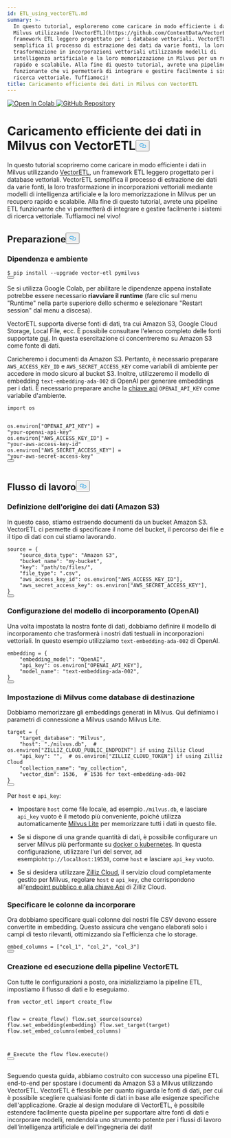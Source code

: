 ```yaml
---
id: ETL_using_vectorETL.md
summary: >-
  In questo tutorial, esploreremo come caricare in modo efficiente i dati in
  Milvus utilizzando [VectorETL](https://github.com/ContextData/VectorETL), un
  framework ETL leggero progettato per i database vettoriali. VectorETL
  semplifica il processo di estrazione dei dati da varie fonti, la loro
  trasformazione in incorporazioni vettoriali utilizzando modelli di
  intelligenza artificiale e la loro memorizzazione in Milvus per un recupero
  rapido e scalabile. Alla fine di questo tutorial, avrete una pipeline ETL
  funzionante che vi permetterà di integrare e gestire facilmente i sistemi di
  ricerca vettoriale. Tuffiamoci!
title: Caricamento efficiente dei dati in Milvus con VectorETL
---
```

<p><a href="https://colab.research.google.com/github/milvus-io/bootcamp/blob/master/integration/ETL_using_vectorETL.ipynb" target="_parent">
<img translate="no" src="https://colab.research.google.com/assets/colab-badge.svg" alt="Open In Colab"/>
</a>
<a href="https://github.com/milvus-io/bootcamp/blob/master/integration/ETL_using_vectorETL.ipynb" target="_blank">
<img translate="no" src="https://img.shields.io/badge/View%20on%20GitHub-555555?style=flat&logo=github&logoColor=white" alt="GitHub Repository"/>
</a></p>
<h1 id="Efficient-Data-Loading-into-Milvus-with-VectorETL" class="common-anchor-header">Caricamento efficiente dei dati in Milvus con VectorETL<button data-href="#Efficient-Data-Loading-into-Milvus-with-VectorETL" class="anchor-icon" translate="no">
      <svg translate="no"
        aria-hidden="true"
        focusable="false"
        height="20"
        version="1.1"
        viewBox="0 0 16 16"
        width="16"
      >
        <path
          fill="#0092E4"
          fill-rule="evenodd"
          d="M4 9h1v1H4c-1.5 0-3-1.69-3-3.5S2.55 3 4 3h4c1.45 0 3 1.69 3 3.5 0 1.41-.91 2.72-2 3.25V8.59c.58-.45 1-1.27 1-2.09C10 5.22 8.98 4 8 4H4c-.98 0-2 1.22-2 2.5S3 9 4 9zm9-3h-1v1h1c1 0 2 1.22 2 2.5S13.98 12 13 12H9c-.98 0-2-1.22-2-2.5 0-.83.42-1.64 1-2.09V6.25c-1.09.53-2 1.84-2 3.25C6 11.31 7.55 13 9 13h4c1.45 0 3-1.69 3-3.5S14.5 6 13 6z"
        ></path>
      </svg>
    </button></h1><p>In questo tutorial scopriremo come caricare in modo efficiente i dati in Milvus utilizzando <a href="https://github.com/ContextData/VectorETL">VectorETL</a>, un framework ETL leggero progettato per i database vettoriali. VectorETL semplifica il processo di estrazione dei dati da varie fonti, la loro trasformazione in incorporazioni vettoriali mediante modelli di intelligenza artificiale e la loro memorizzazione in Milvus per un recupero rapido e scalabile. Alla fine di questo tutorial, avrete una pipeline ETL funzionante che vi permetterà di integrare e gestire facilmente i sistemi di ricerca vettoriale. Tuffiamoci nel vivo!</p>
<h2 id="Preparation" class="common-anchor-header">Preparazione<button data-href="#Preparation" class="anchor-icon" translate="no">
      <svg translate="no"
        aria-hidden="true"
        focusable="false"
        height="20"
        version="1.1"
        viewBox="0 0 16 16"
        width="16"
      >
        <path
          fill="#0092E4"
          fill-rule="evenodd"
          d="M4 9h1v1H4c-1.5 0-3-1.69-3-3.5S2.55 3 4 3h4c1.45 0 3 1.69 3 3.5 0 1.41-.91 2.72-2 3.25V8.59c.58-.45 1-1.27 1-2.09C10 5.22 8.98 4 8 4H4c-.98 0-2 1.22-2 2.5S3 9 4 9zm9-3h-1v1h1c1 0 2 1.22 2 2.5S13.98 12 13 12H9c-.98 0-2-1.22-2-2.5 0-.83.42-1.64 1-2.09V6.25c-1.09.53-2 1.84-2 3.25C6 11.31 7.55 13 9 13h4c1.45 0 3-1.69 3-3.5S14.5 6 13 6z"
        ></path>
      </svg>
    </button></h2><h3 id="Dependency-and-Environment" class="common-anchor-header">Dipendenza e ambiente</h3><pre><code translate="no" class="language-shell"><span class="hljs-meta prompt_">$ </span><span class="language-bash">pip install --upgrade vector-etl pymilvus</span>
<button class="copy-code-btn"></button></code></pre>
<div class="alert note">
<p>Se si utilizza Google Colab, per abilitare le dipendenze appena installate potrebbe essere necessario <strong>riavviare il runtime</strong> (fare clic sul menu "Runtime" nella parte superiore dello schermo e selezionare "Restart session" dal menu a discesa).</p>
</div>
<p>VectorETL supporta diverse fonti di dati, tra cui Amazon S3, Google Cloud Storage, Local File, ecc. È possibile consultare l'elenco completo delle fonti supportate <a href="https://github.com/ContextData/VectorETL?tab=readme-ov-file#source-configuration">qui</a>. In questa esercitazione ci concentreremo su Amazon S3 come fonte di dati.</p>
<p>Caricheremo i documenti da Amazon S3. Pertanto, è necessario preparare <code translate="no">AWS_ACCESS_KEY_ID</code> e <code translate="no">AWS_SECRET_ACCESS_KEY</code> come variabili di ambiente per accedere in modo sicuro al bucket S3. Inoltre, utilizzeremo il modello di embedding <code translate="no">text-embedding-ada-002</code> di OpenAI per generare embeddings per i dati. È necessario preparare anche la <a href="https://platform.openai.com/docs/quickstart">chiave api</a> <code translate="no">OPENAI_API_KEY</code> come variabile d'ambiente.</p>
<pre><code translate="no" class="language-python"><span class="hljs-keyword">import</span> os

os.environ[<span class="hljs-string">&quot;OPENAI_API_KEY&quot;</span>] = <span class="hljs-string">&quot;your-openai-api-key&quot;</span>
os.environ[<span class="hljs-string">&quot;AWS_ACCESS_KEY_ID&quot;</span>] = <span class="hljs-string">&quot;your-aws-access-key-id&quot;</span>
os.environ[<span class="hljs-string">&quot;AWS_SECRET_ACCESS_KEY&quot;</span>] = <span class="hljs-string">&quot;your-aws-secret-access-key&quot;</span>
<button class="copy-code-btn"></button></code></pre>
<h2 id="Workflow" class="common-anchor-header">Flusso di lavoro<button data-href="#Workflow" class="anchor-icon" translate="no">
      <svg translate="no"
        aria-hidden="true"
        focusable="false"
        height="20"
        version="1.1"
        viewBox="0 0 16 16"
        width="16"
      >
        <path
          fill="#0092E4"
          fill-rule="evenodd"
          d="M4 9h1v1H4c-1.5 0-3-1.69-3-3.5S2.55 3 4 3h4c1.45 0 3 1.69 3 3.5 0 1.41-.91 2.72-2 3.25V8.59c.58-.45 1-1.27 1-2.09C10 5.22 8.98 4 8 4H4c-.98 0-2 1.22-2 2.5S3 9 4 9zm9-3h-1v1h1c1 0 2 1.22 2 2.5S13.98 12 13 12H9c-.98 0-2-1.22-2-2.5 0-.83.42-1.64 1-2.09V6.25c-1.09.53-2 1.84-2 3.25C6 11.31 7.55 13 9 13h4c1.45 0 3-1.69 3-3.5S14.5 6 13 6z"
        ></path>
      </svg>
    </button></h2><h3 id="Defining-the-Data-Source-Amazon-S3" class="common-anchor-header">Definizione dell'origine dei dati (Amazon S3)</h3><p>In questo caso, stiamo estraendo documenti da un bucket Amazon S3. VectorETL ci permette di specificare il nome del bucket, il percorso dei file e il tipo di dati con cui stiamo lavorando.</p>
<pre><code translate="no" class="language-python">source = {
    <span class="hljs-string">&quot;source_data_type&quot;</span>: <span class="hljs-string">&quot;Amazon S3&quot;</span>,
    <span class="hljs-string">&quot;bucket_name&quot;</span>: <span class="hljs-string">&quot;my-bucket&quot;</span>,
    <span class="hljs-string">&quot;key&quot;</span>: <span class="hljs-string">&quot;path/to/files/&quot;</span>,
    <span class="hljs-string">&quot;file_type&quot;</span>: <span class="hljs-string">&quot;.csv&quot;</span>,
    <span class="hljs-string">&quot;aws_access_key_id&quot;</span>: os.environ[<span class="hljs-string">&quot;AWS_ACCESS_KEY_ID&quot;</span>],
    <span class="hljs-string">&quot;aws_secret_access_key&quot;</span>: os.environ[<span class="hljs-string">&quot;AWS_SECRET_ACCESS_KEY&quot;</span>],
}
<button class="copy-code-btn"></button></code></pre>
<h3 id="Configuring-the-Embedding-Model-OpenAI" class="common-anchor-header">Configurazione del modello di incorporamento (OpenAI)</h3><p>Una volta impostata la nostra fonte di dati, dobbiamo definire il modello di incorporamento che trasformerà i nostri dati testuali in incorporazioni vettoriali. In questo esempio utilizziamo <code translate="no">text-embedding-ada-002</code> di OpenAI.</p>
<pre><code translate="no" class="language-python">embedding = {
    <span class="hljs-string">&quot;embedding_model&quot;</span>: <span class="hljs-string">&quot;OpenAI&quot;</span>,
    <span class="hljs-string">&quot;api_key&quot;</span>: os.environ[<span class="hljs-string">&quot;OPENAI_API_KEY&quot;</span>],
    <span class="hljs-string">&quot;model_name&quot;</span>: <span class="hljs-string">&quot;text-embedding-ada-002&quot;</span>,
}
<button class="copy-code-btn"></button></code></pre>
<h3 id="Setting-Up-Milvus-as-the-Target-Database" class="common-anchor-header">Impostazione di Milvus come database di destinazione</h3><p>Dobbiamo memorizzare gli embeddings generati in Milvus. Qui definiamo i parametri di connessione a Milvus usando Milvus Lite.</p>
<pre><code translate="no" class="language-python">target = {
    <span class="hljs-string">&quot;target_database&quot;</span>: <span class="hljs-string">&quot;Milvus&quot;</span>,
    <span class="hljs-string">&quot;host&quot;</span>: <span class="hljs-string">&quot;./milvus.db&quot;</span>,  <span class="hljs-comment"># os.environ[&quot;ZILLIZ_CLOUD_PUBLIC_ENDPOINT&quot;] if using Zilliz Cloud</span>
    <span class="hljs-string">&quot;api_key&quot;</span>: <span class="hljs-string">&quot;&quot;</span>,  <span class="hljs-comment"># os.environ[&quot;ZILLIZ_CLOUD_TOKEN&quot;] if using Zilliz Cloud</span>
    <span class="hljs-string">&quot;collection_name&quot;</span>: <span class="hljs-string">&quot;my_collection&quot;</span>,
    <span class="hljs-string">&quot;vector_dim&quot;</span>: <span class="hljs-number">1536</span>,  <span class="hljs-comment"># 1536 for text-embedding-ada-002</span>
}
<button class="copy-code-btn"></button></code></pre>
<div class="alert note">
<p>Per <code translate="no">host</code> e <code translate="no">api_key</code>:</p>
<ul>
<li><p>Impostare <code translate="no">host</code> come file locale, ad esempio<code translate="no">./milvus.db</code>, e lasciare <code translate="no">api_key</code> vuoto è il metodo più conveniente, poiché utilizza automaticamente <a href="https://milvus.io/docs/milvus_lite.md">Milvus Lite</a> per memorizzare tutti i dati in questo file.</p></li>
<li><p>Se si dispone di una grande quantità di dati, è possibile configurare un server Milvus più performante su <a href="https://milvus.io/docs/quickstart.md">docker o kubernetes</a>. In questa configurazione, utilizzare l'uri del server, ad esempio<code translate="no">http://localhost:19530</code>, come <code translate="no">host</code> e lasciare <code translate="no">api_key</code> vuoto.</p></li>
<li><p>Se si desidera utilizzare <a href="https://zilliz.com/cloud">Zilliz Cloud</a>, il servizio cloud completamente gestito per Milvus, regolare <code translate="no">host</code> e <code translate="no">api_key</code>, che corrispondono all'<a href="https://docs.zilliz.com/docs/on-zilliz-cloud-console#free-cluster-details">endpoint pubblico e alla chiave Api</a> di Zilliz Cloud.</p></li>
</ul>
</div>
<h3 id="Specifying-Columns-for-Embedding" class="common-anchor-header">Specificare le colonne da incorporare</h3><p>Ora dobbiamo specificare quali colonne dei nostri file CSV devono essere convertite in embedding. Questo assicura che vengano elaborati solo i campi di testo rilevanti, ottimizzando sia l'efficienza che lo storage.</p>
<pre><code translate="no" class="language-python">embed_columns = [<span class="hljs-string">&quot;col_1&quot;</span>, <span class="hljs-string">&quot;col_2&quot;</span>, <span class="hljs-string">&quot;col_3&quot;</span>]
<button class="copy-code-btn"></button></code></pre>
<h3 id="Creating-and-Executing-the-VectorETL-Pipeline" class="common-anchor-header">Creazione ed esecuzione della pipeline VectorETL</h3><p>Con tutte le configurazioni a posto, ora inizializziamo la pipeline ETL, impostiamo il flusso di dati e lo eseguiamo.</p>
<pre><code translate="no" class="language-python"><span class="hljs-keyword">from</span> vector_etl <span class="hljs-keyword">import</span> create_flow

flow = create_flow()
flow.set_source(source)
flow.set_embedding(embedding)
flow.set_target(target)
flow.set_embed_columns(embed_columns)

<span class="hljs-comment"># Execute the flow</span>
flow.execute()
<button class="copy-code-btn"></button></code></pre>
<p>Seguendo questa guida, abbiamo costruito con successo una pipeline ETL end-to-end per spostare i documenti da Amazon S3 a Milvus utilizzando VectorETL. VectorETL è flessibile per quanto riguarda le fonti di dati, per cui è possibile scegliere qualsiasi fonte di dati in base alle esigenze specifiche dell'applicazione. Grazie al design modulare di VectorETL, è possibile estendere facilmente questa pipeline per supportare altre fonti di dati e incorporare modelli, rendendola uno strumento potente per i flussi di lavoro dell'intelligenza artificiale e dell'ingegneria dei dati!</p>
